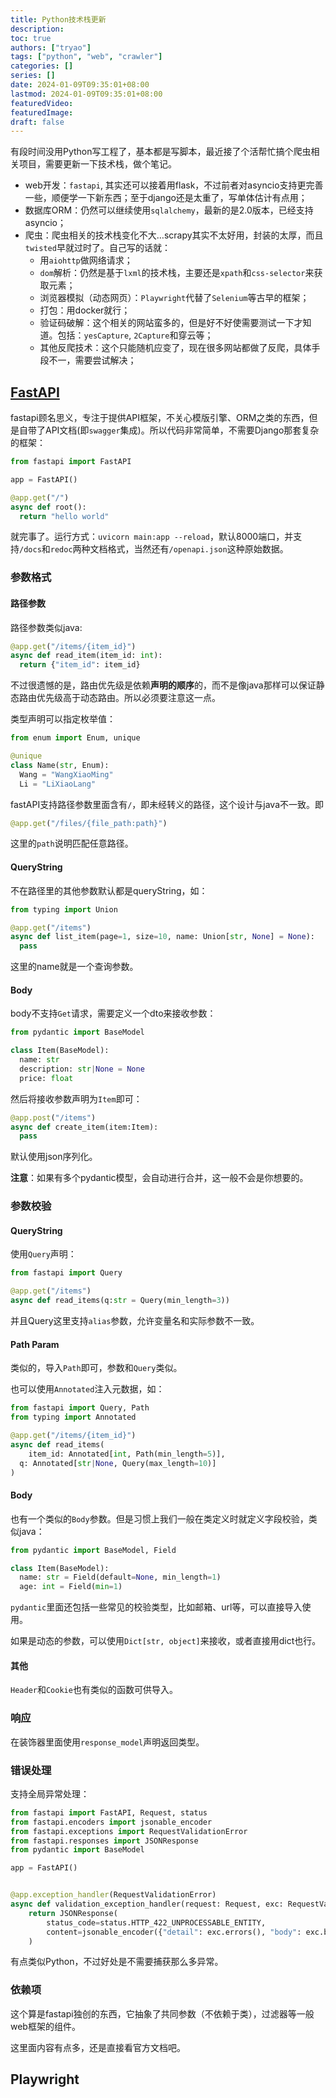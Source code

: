 ```yaml
---
title: Python技术栈更新
description:
toc: true
authors: ["tryao"]
tags: ["python", "web", "crawler"]
categories: []
series: []
date: 2024-01-09T09:35:01+08:00
lastmod: 2024-01-09T09:35:01+08:00
featuredVideo:
featuredImage:
draft: false
---
```


有段时间没用Python写工程了，基本都是写脚本，最近接了个活帮忙搞个爬虫相关项目，需要更新一下技术栈，做个笔记。

* web开发：`fastapi`, 其实还可以接着用flask，不过前者对asyncio支持更完善一些，顺便学一下新东西；至于django还是太重了，写单体估计有点用；
* 数据库ORM：仍然可以继续使用`sqlalchemy`，最新的是2.0版本，已经支持asyncio；
* 爬虫：爬虫相关的技术栈变化不大…scrapy其实不太好用，封装的太厚，而且`twisted`早就过时了。自己写的话就：
  * 用`aiohttp`做网络请求；
  * `dom`解析：仍然是基于`lxml`的技术栈，主要还是`xpath`和`css-selector`来获取元素；
  * 浏览器模拟（动态网页）：`Playwright`代替了`Selenium`等古早的框架；
  * 打包：用docker就行；
  * 验证码破解：这个相关的网站蛮多的，但是好不好使需要测试一下才知道。包括：`yesCapture`, `2Capture`和穿云等；
  * 其他反爬技术：这个只能随机应变了，现在很多网站都做了反爬，具体手段不一，需要尝试解决；

## [FastAPI](https://fastapi.tiangolo.com/zh/)

fastapi顾名思义，专注于提供API框架，不关心模版引擎、ORM之类的东西，但是自带了API文档(即`swagger`集成)。所以代码非常简单，不需要Django那套复杂的框架：

```python
from fastapi import FastAPI

app = FastAPI()

@app.get("/")
async def root():
  return "hello world"
```

就完事了。运行方式：`uvicorn main:app --reload`，默认8000端口，并支持`/docs`和`redoc`两种文档格式，当然还有`/openapi.json`这种原始数据。

### 参数格式

#### 路径参数

路径参数类似java:

```python
@app.get("/items/{item_id}")
async def read_item(item_id: int):
  return {"item_id": item_id}
```

不过很遗憾的是，路由优先级是依赖**声明的顺序**的，而不是像java那样可以保证静态路由优先级高于动态路由。所以必须要注意这一点。

类型声明可以指定枚举值：

```python
from enum import Enum, unique

@unique
class Name(str, Enum):
  Wang = "WangXiaoMing"
  Li = "LiXiaoLang"
```

fastAPI支持路径参数里面含有`/`，即未经转义的路径，这个设计与java不一致。即

```python
@app.get("/files/{file_path:path}")
```

这里的`path`说明匹配任意路径。

#### QueryString

不在路径里的其他参数默认都是queryString，如：

```python
from typing import Union

@app.get("/items")
async def list_item(page=1, size=10, name: Union[str, None] = None):
  pass
```

这里的name就是一个查询参数。

#### Body

body不支持`Get`请求，需要定义一个dto来接收参数：

```python
from pydantic import BaseModel

class Item(BaseModel):
  name: str
  description: str|None = None
  price: float
```

然后将接收参数声明为`Item`即可：

```python
@app.post("/items")
async def create_item(item:Item):
  pass
```

默认使用json序列化。

**注意**：如果有多个pydantic模型，会自动进行合并，这一般不会是你想要的。

### 参数校验

#### QueryString

使用`Query`声明：

```python
from fastapi import Query

@app.get("/items")
async def read_items(q:str = Query(min_length=3))
```

并且Query这里支持`alias`参数，允许变量名和实际参数不一致。

#### Path Param

类似的，导入`Path`即可，参数和`Query`类似。

也可以使用`Annotated`注入元数据，如：

```python
from fastapi import Query, Path
from typing import Annotated

@app.get("/items/{item_id}")
async def read_items(
	item_id: Annotated[int, Path(min_length=5)],
  q: Annotated[str|None, Query(max_length=10)]
)
```

#### Body

也有一个类似的`Body`参数。但是习惯上我们一般在类定义时就定义字段校验，类似java：

```python
from pydantic import BaseModel, Field

class Item(BaseModel):
  name: str = Field(default=None, min_length=1)
  age: int = Field(min=1)
```

`pydantic`里面还包括一些常见的校验类型，比如邮箱、url等，可以直接导入使用。

如果是动态的参数，可以使用`Dict[str, object]`来接收，或者直接用dict也行。

#### 其他

`Header`和`Cookie`也有类似的函数可供导入。

### 响应

在装饰器里面使用`response_model`声明返回类型。

### 错误处理

支持全局异常处理：

```python
from fastapi import FastAPI, Request, status
from fastapi.encoders import jsonable_encoder
from fastapi.exceptions import RequestValidationError
from fastapi.responses import JSONResponse
from pydantic import BaseModel

app = FastAPI()


@app.exception_handler(RequestValidationError)
async def validation_exception_handler(request: Request, exc: RequestValidationError):
    return JSONResponse(
        status_code=status.HTTP_422_UNPROCESSABLE_ENTITY,
        content=jsonable_encoder({"detail": exc.errors(), "body": exc.body}),
    )
```

有点类似Python，不过好处是不需要捕获那么多异常。

### 依赖项

这个算是fastapi独创的东西，它抽象了共同参数（不依赖于类），过滤器等一般web框架的组件。

这里面内容有点多，还是直接看官方文档吧。

## Playwright



